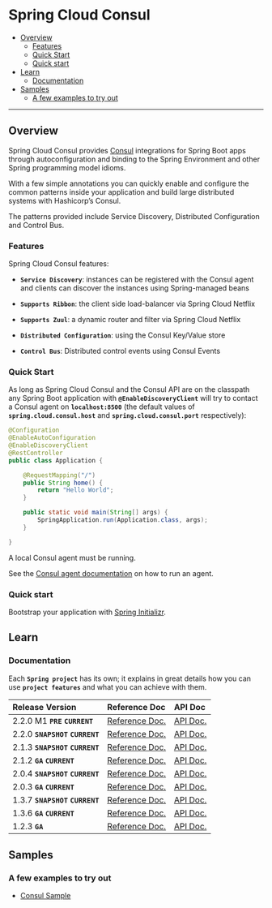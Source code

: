 # Spring Cloud Consul

+ [Overview](#overview)
    + [Features](#features)
    + [Quick Start](#quick-start)
    + [Quick start](#quick-start-1)
+ [Learn](#learn)
    + [Documentation](#documentation)
+ [Samples](#samples)
    + [A few examples to try out](#a-few-examples-to-try-out)

----------------------------------------------------------------------------------------------------

## Overview

Spring Cloud Consul provides [Consul](https://consul.io/) integrations for Spring Boot apps through autoconfiguration and binding to the Spring Environment and other Spring programming model idioms.

With a few simple annotations you can quickly enable and configure the common patterns inside your application and build large distributed systems with Hashicorp’s Consul.

The patterns provided include Service Discovery, Distributed Configuration and Control Bus.

### Features

Spring Cloud Consul features:

+ **`Service Discovery`**:
  instances can be registered with the Consul agent and clients can discover the instances using Spring-managed beans

+ **`Supports Ribbon`**:
  the client side load-balancer via Spring Cloud Netflix

+ **`Supports Zuul`**:
  a dynamic router and filter via Spring Cloud Netflix

+ **`Distributed Configuration`**:
  using the Consul Key/Value store

+ **`Control Bus`**:
  Distributed control events using Consul Events

### Quick Start

As long as Spring Cloud Consul and the Consul API are on the classpath any Spring Boot application with **`@EnableDiscoveryClient`** will try to contact a Consul agent on **`localhost:8500`** (the default values of **`spring.cloud.consul.host`** and **`spring.cloud.consul.port`** respectively):

``` java
@Configuration
@EnableAutoConfiguration
@EnableDiscoveryClient
@RestController
public class Application {

    @RequestMapping("/")
    public String home() {
        return "Hello World";
    }

    public static void main(String[] args) {
        SpringApplication.run(Application.class, args);
    }

}
```

A local Consul agent must be running.

See the [Consul agent documentation](https://consul.io/docs/agent/basics.html) on how to run an agent.

### Quick start

Bootstrap your application with [Spring Initializr](https://start.spring.io/).

## Learn

### Documentation

Each **`Spring project`** has its own; it explains in great details how you can use **`project features`** and what you can achieve with them.

 Release Version                    | Reference Doc                                                                                    | API Doc
:-----------------------------------|:-------------------------------------------------------------------------------------------------|:-------------------------------------------------------------------------------------------
 2.2.0 M1 **`PRE`** **`CURRENT`**   | [Reference Doc.](https://cloud.spring.io/spring-cloud-static/spring-cloud-consul/2.2.0.M1/)      | [API Doc.](https://cloud.spring.io/spring-cloud-static/spring-cloud-consul/2.2.0.M1/)
 2.2.0 **`SNAPSHOT`** **`CURRENT`** | [Reference Doc.](https://cloud.spring.io/spring-cloud-consul/spring-cloud-consul.html)           | [API Doc.](https://cloud.spring.io/spring-cloud-consul/spring-cloud-consul.html)
 2.1.3 **`SNAPSHOT`** **`CURRENT`** | [Reference Doc.](https://cloud.spring.io/spring-cloud-consul/2.1.x/)                             | [API Doc.](https://cloud.spring.io/spring-cloud-consul/2.1.x/)
 2.1.2 **`GA`** **`CURRENT`**       | [Reference Doc.](https://cloud.spring.io/spring-cloud-static/spring-cloud-consul/2.1.2.RELEASE/) | [API Doc.](https://cloud.spring.io/spring-cloud-static/spring-cloud-consul/2.1.2.RELEASE/)
 2.0.4 **`SNAPSHOT`** **`CURRENT`** | [Reference Doc.](https://cloud.spring.io/spring-cloud-consul/2.0.x/)                             | [API Doc.](https://cloud.spring.io/spring-cloud-consul/2.0.x/)
 2.0.3 **`GA`** **`CURRENT`**       | [Reference Doc.](https://cloud.spring.io/spring-cloud-static/spring-cloud-consul/2.0.3.RELEASE/) | [API Doc.](https://cloud.spring.io/spring-cloud-static/spring-cloud-consul/2.0.3.RELEASE/)
 1.3.7 **`SNAPSHOT`** **`CURRENT`** | [Reference Doc.](https://cloud.spring.io/spring-cloud-consul/1.3.x/)                             | [API Doc.](https://cloud.spring.io/spring-cloud-consul/1.3.x/)
 1.3.6 **`GA`** **`CURRENT`**       | [Reference Doc.](https://cloud.spring.io/spring-cloud-static/spring-cloud-consul/1.3.6.RELEASE/) | [API Doc.](https://cloud.spring.io/spring-cloud-static/spring-cloud-consul/1.3.6.RELEASE/)
 1.2.3 **`GA`**                     | [Reference Doc.](https://cloud.spring.io/spring-cloud-static/spring-cloud-consul/1.2.3.RELEASE/) | [API Doc.](https://cloud.spring.io/spring-cloud-static/spring-cloud-consul/1.2.3.RELEASE/)

## Samples

### A few examples to try out

+ [Consul Sample](https://github.com/spring-cloud/spring-cloud-consul/tree/master/spring-cloud-consul-sample)



